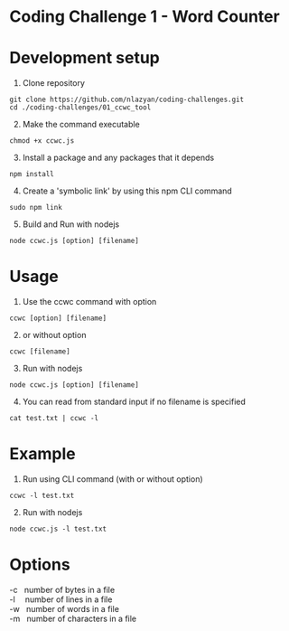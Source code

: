 # Coding Challenge 1 - Word Counter

# Development setup
1. Clone repository
```
git clone https://github.com/nlazyan/coding-challenges.git
cd ./coding-challenges/01_ccwc_tool
```
2. Make the command executable
 
```
chmod +x ccwc.js
```

3. Install a package and any packages that it depends
```
npm install
```
4. Create a 'symbolic link' by using this npm CLI command
```
sudo npm link
```
5. Build and Run with nodejs
```
node ccwc.js [option] [filename]
```
# Usage
1. Use the ccwc command with option
```
ccwc [option] [filename]
```
2. or without option
```
ccwc [filename]
```
3. Run with nodejs
```
node ccwc.js [option] [filename]
```
4. You can read from standard input if no filename is specified
```
cat test.txt | ccwc -l
```
# Example
1. Run using CLI command (with or without option) 
```
ccwc -l test.txt
```

2. Run with nodejs
```
node ccwc.js -l test.txt
```

# Options

-c &nbsp; number of bytes in a file  
-l &emsp;number of lines in a file  
-w &nbsp; number of words in a file  
-m &nbsp; number of characters in a file


